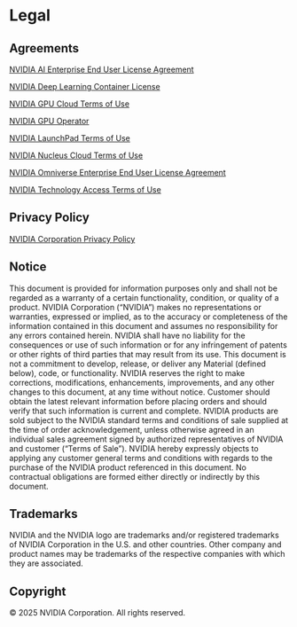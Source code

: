 # Legal

## Agreements

[NVIDIA AI Enterprise End User License Agreement](https://ngc.nvidia.com/legal/terms)

[NVIDIA Deep Learning Container License](https://developer.download.nvidia.com/licenses/NVIDIA_Deep_Learning_Container_License.pdf?Ua556T2tSPi71pSvCvyVp8egzQ9cuRCDn6Nz-5OYCaiFsYJo1Lrc7snRhFaI9ej1twaztczggjwkcjgO_cXjTWsZxku-lF9_CQ-t78h0nzieQ_2ieQTtNdmL8vYWqteaIX1BoQVvpWypAC8Wh0fnN-b9&t=eyJscyI6ImdzZW8iLCJsc2QiOiJodHRwczpcL1wvd3d3Lmdvb2dsZS5jb21cLyJ9)

[NVIDIA GPU Cloud Terms of Use](https://ngc.nvidia.com/legal/terms)

[NVIDIA GPU Operator](https://www.apache.org/licenses/LICENSE-2.0)

[NVIDIA LaunchPad Terms of Use](https://www.nvidia.com/content/dam/en-us/data-center/launchpad/launchpad-terms-of-use.pdf)

[NVIDIA Nucleus Cloud Terms of Use](https://ngc.nvidia.com/legal/terms)

[NVIDIA Omniverse Enterprise End User License Agreement](https://docs.omniverse.nvidia.com/app_isaacsim/common/NVIDIA_Omniverse_License_Agreement.html)

[NVIDIA Technology Access Terms of Use](https://developer.download.nvidia.com/licenses/terms_of_use.pdf?Mi7nWcZjE0WSb4DuoXGoAyBs8jx3OHjZEshIgb5juVjAlrj7MEMop6jEXrH37PW54V6ViySB_5_qzQHW35i1K7u5PsZXfuSjFG_ELIsQhC--ei24qw4ajg&t=eyJscyI6ImdzZW8iLCJsc2QiOiJodHRwczpcL1wvd3d3Lmdvb2dsZS5jb21cLyJ9)

## Privacy Policy

[NVIDIA Corporation Privacy Policy](https://www.nvidia.com/en-us/about-nvidia/privacy-policy/)

## Notice

This document is provided for information purposes only and shall not be regarded as a warranty of a certain functionality, condition, or quality of a product. NVIDIA Corporation (“NVIDIA”) makes no representations or warranties, expressed or implied, as to the accuracy or completeness of the information contained in this document and assumes no responsibility for any errors contained herein. NVIDIA shall have no liability for the consequences or use of such information or for any infringement of patents or other rights of third parties that may result from its use. This document is not a commitment to develop, release, or deliver any Material (defined below), code, or functionality. NVIDIA reserves the right to make corrections, modifications, enhancements, improvements, and any other changes to this document, at any time without notice. Customer should obtain the latest relevant information before placing orders and should verify that such information is current and complete. NVIDIA products are sold subject to the NVIDIA standard terms and conditions of sale supplied at the time of order acknowledgement, unless otherwise agreed in an individual sales agreement signed by authorized representatives of NVIDIA and customer (“Terms of Sale”). NVIDIA hereby expressly objects to applying any customer general terms and conditions with regards to the purchase of the NVIDIA product referenced in this document. No contractual obligations are formed either directly or indirectly by this document.

## Trademarks

NVIDIA and the NVIDIA logo are trademarks and/or registered trademarks of NVIDIA Corporation in the U.S. and other countries. Other company and product names may be trademarks of the respective companies with which they are associated.

## Copyright

© 2025 NVIDIA Corporation. All rights reserved.
